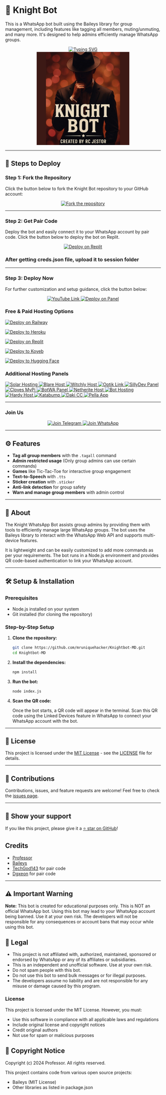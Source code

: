 # 🤖 Knight Bot

This is a WhatsApp bot built using the Baileys library for group management, including features like tagging all members, muting/unmuting, and many more. It's designed to help admins efficiently manage WhatsApp groups.

<div align="center"> 
  <a href="https://git.io/typing-svg"> 
    <img src="https://readme-typing-svg.demolab.com?font=Ribeye&size=50&pause=1000&color=33ff00&center=true&width=910&height=100&lines=Knight-Bot;Multi+Device+Whatsapp+Bot;Coded+By+Professor" alt="Typing SVG" />
  </a> 
</div> 

<div align="center"> 
  <a href="https://youtube.com/@mr_unique_hacker"> 
    <img src="https://github.com/mruniquehacker/Knightbot-MD/blob/master/assets/bot_image.jpg" alt="Knight Bot" height="300"> 
  </a> 
</div>

---

## 🚀 Steps to Deploy

### Step 1: Fork the Repository

Click the button below to fork the Knight Bot repository to your GitHub account:

<div align="center">
  <a href="https://github.com/mruniquehacker/Knightbot-MD/fork">
    <img src="https://img.shields.io/badge/Fork-Repository-blue?style=for-the-badge" alt="Fork the repository"/>
  </a>
</div>

---

### Step 2: Get Pair Code

Deploy the bot and easily connect it to your WhatsApp account by pair code. Click the button below to deploy the bot on Replit.

<div align="center">
  <a href="https://replit.com/@DGXeon/Xeon-PairCode?v=1">
    <img src="https://img.shields.io/badge/GET%20PAIR%20CODE-Replit-success?style=for-the-badge" alt="Deploy on Replit"/>
  </a>
</div>

### After getting creds.json file, upload it to session folder

---

### Step 3: Deploy Now

For further customization and setup guidance, click the button below:

<div align="center">
  <a href="https://youtu.be/OYyaXzeNayA">
    <img src="https://img.shields.io/badge/Deploy Tutorial-dc3545?style=for-the-badge&logo=youtube" alt="YouTube Link"/>
  </a>
  <a href="https://bot-hosting.net/?aff=1068419752923508776">
    <img src="https://img.shields.io/badge/Deploy on Panel-28a745?style=for-the-badge" alt="Deploy on Panel"/>
  </a>
</div>


### Free & Paid Hosting Options


[![Deploy on Railway](https://railway.app/button.svg)](https://railway.app/)

[![Deploy to Heroku](https://www.herokucdn.com/deploy/button.svg)](https://heroku.com/deploy?template=https://github.com/mruniquehacker/KnightBot-MD)

[![Deploy on Replit](https://repl.it/badge/github/quiec/whatsasena)](https://repl.it/github/mruniquehacker/KnightBot-MD)

[![Deploy to Koyeb](https://www.koyeb.com/static/images/deploy/button.svg)](https://app.koyeb.com/deploy?type=git&repository=github.com/mruniquehacker/KnightBot-MD&branch=main&name=knightbot)

[![Deploy to Hugging Face](https://img.shields.io/badge/%F0%9F%A4%97%20Deploy%20to-Hugging%20Face-blue)](https://huggingface.co/login?next=%2Fspaces%2Fwhatsapp-bot%2Fknightbot%3Fduplicate%3Dtrue)

### Additional Hosting Panels

<a href="https://account.solarhosting.cc/" target="_blank">
  <img src="https://img.shields.io/badge/Solar_Hosting-FF6B6B?style=for-the-badge&logo=server&logoColor=white" alt="Solar Hosting"/>
</a>

<a href="https://my.blare.host/" target="_blank">
  <img src="https://img.shields.io/badge/Blare_Host-4A90E2?style=for-the-badge&logo=server&logoColor=white" alt="Blare Host"/>
</a>

<a href="https://dash.witchly.host/" target="_blank">
  <img src="https://img.shields.io/badge/Witchly_Host-9B59B6?style=for-the-badge&logo=server&logoColor=white" alt="Witchly Host"/>
</a>

<a href="https://optiklink.com/" target="_blank">
  <img src="https://img.shields.io/badge/Optik_Link-2ECC71?style=for-the-badge&logo=server&logoColor=white" alt="Optik Link"/>
</a>

<a href="https://panel.sillydev.co.uk" target="_blank">
  <img src="https://img.shields.io/badge/SillyDev_Panel-E67E22?style=for-the-badge&logo=server&logoColor=white" alt="SillyDev Panel"/>
</a>

<a href="https://cloves.mypi.co/" target="_blank">
  <img src="https://img.shields.io/badge/Cloves_MyPi-3498DB?style=for-the-badge&logo=server&logoColor=white" alt="Cloves MyPi"/>
</a>

<a href="https://client.botwa.net/login" target="_blank">
  <img src="https://img.shields.io/badge/BotWA_Panel-27AE60?style=for-the-badge&logo=server&logoColor=white" alt="BotWA Panel"/>
</a>

<a href="https://netherite.io/" target="_blank">
  <img src="https://img.shields.io/badge/Netherite_Host-8E44AD?style=for-the-badge&logo=server&logoColor=white" alt="Netherite Host"/>
</a>

<a href="https://bot-hosting.net/" target="_blank">
  <img src="https://img.shields.io/badge/Bot_Hosting-E74C3C?style=for-the-badge&logo=server&logoColor=white" alt="Bot Hosting"/>
</a>

<a href="https://panel.hardy.host/auth/login" target="_blank">
  <img src="https://img.shields.io/badge/Hardy_Host-F1C40F?style=for-the-badge&logo=server&logoColor=black" alt="Hardy Host"/>
</a>

<a href="https://dashboard.katabump.com/auth/login" target="_blank">
  <img src="https://img.shields.io/badge/Katabump-D6B7D6?style=for-the-badge&logo=server&logoColor=black" alt="Katabump"/>
</a>

<a href="https://daki.cc" target="_blank">
  <img src="https://img.shields.io/badge/Daki_CC-34495E?style=for-the-badge&logo=server&logoColor=white" alt="Daki CC"/>
</a>

<a href="https://pella.app" target="_blank">
  <img src="https://img.shields.io/badge/Pella_App-16A085?style=for-the-badge&logo=server&logoColor=white" alt="Pella App"/>
</a>



---

### Join Us

<div align="center">
  <a href="https://t.me/+3QhFUZHx-nhhZmY1">
    <img src="https://img.shields.io/badge/Join%20Telegram-0078E7?style=for-the-badge&logo=telegram&logoColor=white" alt="Join Telegram"/>
  </a>
  <a href="https://whatsapp.com/channel/0029Va90zAnIHphOuO8Msp3A">
    <img src="https://img.shields.io/badge/Join%20WhatsApp-25D366?style=for-the-badge&logo=whatsapp&logoColor=white" alt="Join WhatsApp"/>
  </a>
</div>

---

## ⚙️ Features

- **Tag all group members** with the `.tagall` command
- **Admin restricted usage** (Only group admins can use certain commands)
- **Games** like Tic-Tac-Toe for interactive group engagement
- **Text-to-Speech** with `.tts`
- **Sticker creation** with `.sticker`
- **Anti-link detection** for group safety
- **Warn and manage group members** with admin control

---

## 📖 About

The Knight WhatsApp Bot assists group admins by providing them with tools to efficiently manage large WhatsApp groups. The bot uses the Baileys library to interact with the WhatsApp Web API and supports multi-device features.

It is lightweight and can be easily customized to add more commands as per your requirements. The bot runs in a Node.js environment and provides QR code-based authentication to link your WhatsApp account.

---

## 🛠️ Setup & Installation

### Prerequisites

- Node.js installed on your system
- Git installed (for cloning the repository)

### Step-by-Step Setup

1. **Clone the repository:**

    ```bash
    git clone https://github.com/mruniquehacker/Knightbot-MD.git
    cd Knightbot-MD
    ```

2. **Install the dependencies:**

    ```bash
    npm install
    ```

3. **Run the bot:**

    ```bash
    node index.js
    ```

4. **Scan the QR code:**

    Once the bot starts, a QR code will appear in the terminal. Scan this QR code using the Linked Devices feature in WhatsApp to connect your WhatsApp account with the bot.

---


## 📄 License

This project is licensed under the [MIT License](https://opensource.org/licenses/MIT) - see the [LICENSE](https://github.com/mruniquehacker/Knightbot-MD/blob/main/LICENSE) file for details.

---

## 🙌 Contributions

Contributions, issues, and feature requests are welcome! Feel free to check the [issues page](https://github.com/mruniquehacker/Knightbot-MD/issues).

---

## 🌟 Show your support

If you like this project, please give it a [⭐️ star on GitHub](https://github.com/mruniquehacker/Knightbot)!


## Credits

- [Professor](https://github.com/mruniquehacker)
- [Baileys](https://github.com/adiwajshing/Baileys)
- [TechGod143](https://github.com/TechGod143) for pair code
- [Dgxeon](https://github.com/Dgxeon) for pair code

---

## ⚠️ Important Warning

**Note:** This bot is created for educational purposes only. This is NOT an official WhatsApp bot. Using this bot may lead to your WhatsApp account being banned. Use it at your own risk. The developers will not be responsible for any consequences or account bans that may occur while using this bot.

## 📝 Legal

- This project is not affiliated with, authorized, maintained, sponsored or endorsed by WhatsApp or any of its affiliates or subsidiaries.
- This is an independent and unofficial software. Use at your own risk.
- Do not spam people with this bot.
- Do not use this bot to send bulk messages or for illegal purposes.
- The developers assume no liability and are not responsible for any misuse or damage caused by this program.

### License
This project is licensed under the MIT License. However, you must:
- Use this software in compliance with all applicable laws and regulations
- Include original license and copyright notices
- Credit original authors
- Not use for spam or malicious purposes

## 📜 Copyright Notice

Copyright (c) 2024 Professor. All rights reserved.

This project contains code from various open source projects:
- Baileys (MIT License)
- Other libraries as listed in package.json
